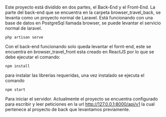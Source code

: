 Este proyecto está dividido en dos partes, el Back-End y el Front-End. La parte del back-end que se encuentra en la carpeta browser_travel_back,  se levanta como un proyecto normal de Laravel. Está funcionando con una base de datos en PostgreSql llamada browser, se puede levantar el servicio normal de laravel. 
```
php artisan serve 
```
 
Con el back-end funcionando solo queda levantar el fornt-end, este se encuentra en browser_travel_front esta creado en ReactJS por lo que se debe ejecutar el comando: 
```
npm install  
```
para instalar las librerías requeridas, una vez instalado se ejecuta el comando  
```
npm start 
```
Para iniciar el servidor. Actualmente el proyecto se encuentra configurado para escribir y leer peticiones en la url http://127.0.0.1:8000/api/v1 la cual pertenece al proyecto de back que levantamos previamente. 